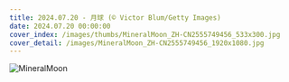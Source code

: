 ```yaml
---
title: 2024.07.20 - 月球 (© Victor Blum/Getty Images)
date: 2024.07.20 00:00:00
cover_index: /images/thumbs/MineralMoon_ZH-CN2555749456_533x300.jpg
cover_detail: /images/MineralMoon_ZH-CN2555749456_1920x1080.jpg
---
```


![MineralMoon](/images/MineralMoon_ZH-CN2555749456_1920x1080.jpg)
